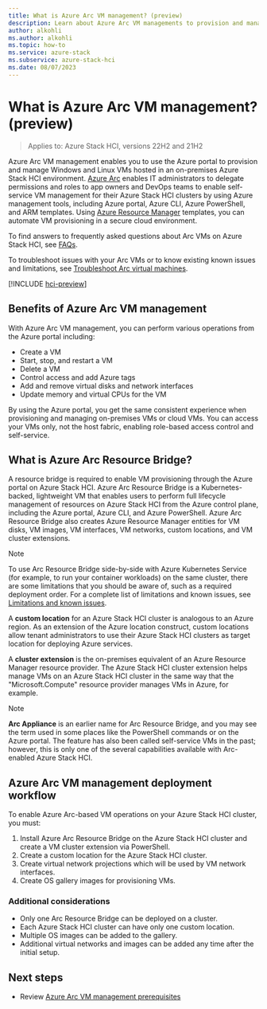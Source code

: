 ```yaml
---
title: What is Azure Arc VM management? (preview)
description: Learn about Azure Arc VM managements to provision and manage on-premises Windows and Linux virtual machines (VMs) running on Azure Stack HCI clusters (preview).
author: alkohli
ms.author: alkohli
ms.topic: how-to
ms.service: azure-stack
ms.subservice: azure-stack-hci
ms.date: 08/07/2023
---
```


# What is Azure Arc VM management? (preview)

> Applies to: Azure Stack HCI, versions 22H2 and 21H2

Azure Arc VM management enables you to use the Azure portal to provision and manage Windows and Linux VMs hosted in an on-premises Azure Stack HCI environment. [Azure Arc](https://azure.microsoft.com/services/azure-arc/) enables IT administrators to delegate permissions and roles to app owners and DevOps teams to enable self-service VM management for their Azure Stack HCI clusters by using Azure management tools, including Azure portal, Azure CLI, Azure PowerShell, and ARM templates. Using [Azure Resource Manager](/azure/azure-resource-manager/management/overview) templates, you can automate VM provisioning in a secure cloud environment.

To find answers to frequently asked questions about Arc VMs on Azure Stack HCI, see [FAQs](faqs-arc-enabled-vms.md).

To troubleshoot issues with your Arc VMs or to know existing known issues and limitations, see [Troubleshoot Arc virtual machines](troubleshoot-arc-enabled-vms.md).

[!INCLUDE [hci-preview](../../includes/hci-preview.md)]

## Benefits of Azure Arc VM management

With Azure Arc VM management, you can perform various operations from the Azure portal including:

- Create a VM
- Start, stop, and restart a VM
- Delete a VM
- Control access and add Azure tags
- Add and remove virtual disks and network interfaces
- Update memory and virtual CPUs for the VM

By using the Azure portal, you get the same consistent experience when provisioning and managing on-premises VMs or cloud VMs. You can access your VMs only, not the host fabric, enabling role-based access control and self-service.

## What is Azure Arc Resource Bridge?

A resource bridge is required to enable VM provisioning through the Azure portal on Azure Stack HCI. Azure Arc Resource Bridge is a Kubernetes-backed, lightweight VM that enables users to perform full lifecycle management of resources on Azure Stack HCI from the Azure control plane, including the Azure portal, Azure CLI, and Azure PowerShell. Azure Arc Resource Bridge also creates Azure Resource Manager entities for VM disks, VM images, VM interfaces, VM networks, custom locations, and VM cluster extensions.

  > [!NOTE]
  > To use Arc Resource Bridge side-by-side with Azure Kubernetes Service (for example, to run your container workloads) on the same cluster, there are some limitations that you should be aware of, such as a required deployment order. For a complete list of limitations and known issues, see [Limitations and known issues](troubleshoot-arc-enabled-vms.md#limitations-and-known-issues).  
    
A **custom location** for an Azure Stack HCI cluster is analogous to an Azure region. As an extension of the Azure location construct, custom locations allow tenant administrators to use their Azure Stack HCI clusters as target location for deploying Azure services.

A **cluster extension** is the on-premises equivalent of an Azure Resource Manager resource provider. The Azure Stack HCI cluster extension helps manage VMs on an Azure Stack HCI cluster in the same way that the "Microsoft.Compute" resource provider manages VMs in Azure, for example.

   > [!NOTE]
   > **Arc Appliance** is an earlier name for Arc Resource Bridge, and you may see the term used in some places like the PowerShell commands or on the Azure portal. The feature has also been called self-service VMs in the past; however, this is only one of the several capabilities available with Arc-enabled Azure Stack HCI.

## Azure Arc VM management deployment workflow

To enable Azure Arc-based VM operations on your Azure Stack HCI cluster, you must:

1. Install Azure Arc Resource Bridge on the Azure Stack HCI cluster and create a VM cluster extension via PowerShell.
1. Create a custom location for the Azure Stack HCI cluster.
1. Create virtual network projections which will be used by VM network interfaces.
1. Create OS gallery images for provisioning VMs.

### Additional considerations

- Only one Arc Resource Bridge can be deployed on a cluster.
- Each Azure Stack HCI cluster can have only one custom location.
- Multiple OS images can be added to the gallery.
- Additional virtual networks and images can be added any time after the initial setup.

## Next steps

- Review [Azure Arc VM management prerequisites](azure-arc-vm-management-prerequisites.md)
